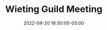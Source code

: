 ---
date: 2022-04-20 18:30:00-05:00
dates: 6:30 pm on the 3rd Wednesday of every month from Mar 2022 thru Dec 2022
draft: false
durationMinutes: 60
title: Wieting Guild Meeting
---
